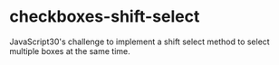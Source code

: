 # checkboxes-shift-select
JavaScript30's challenge to implement a shift select method to select multiple boxes at the same time.
